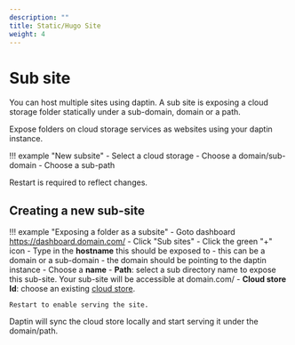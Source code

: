 ```yaml
---
description: ""
title: Static/Hugo Site
weight: 4
---
```


# Sub site

You can host multiple sites using daptin. A sub site is exposing a cloud storage folder statically under a sub-domain, domain or a path. 


Expose folders on cloud storage services as websites using your daptin instance.

!!! example "New subsite"
    - Select a cloud storage
    - Choose a domain/sub-domain
    - Choose a sub-path

Restart is required to reflect changes.


## Creating a new sub-site


!!! example "Exposing a folder as a subsite"
    - Goto dashboard https://dashboard.domain.com/
    - Click "Sub sites"
    - Click the green "+" icon
    - Type in the **hostname** this should be exposed to
      - this can be a domain or a sub-domain
      - the domain should be pointing to the daptin instance
    - Choose a **name**
    - **Path**: select a sub directory name to expose this sub-site. Your sub-site will be accessible at domain.com/<path>
    - **Cloud store Id**: choose an existing [cloud store](/cloudstore/cloudstore).

    Restart to enable serving the site.

Daptin will sync the cloud store locally and start serving it under the domain/path.